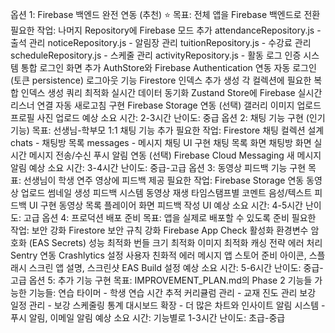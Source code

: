 옵션 1: Firebase 백엔드 완전 연동 (추천) ⭐
목표: 전체 앱을 Firebase 백엔드로 전환
필요한 작업:
나머지 Repository에 Firebase 모드 추가
attendanceRepository.js - 출석 관리
noticeRepository.js - 알림장 관리
tuitionRepository.js - 수강료 관리
scheduleRepository.js - 스케줄 관리
activityRepository.js - 활동 로그
인증 시스템 통합
로그인 화면 추가
AuthStore와 Firebase Authentication 연동
자동 로그인 (토큰 persistence)
로그아웃 기능
Firestore 인덱스 추가 생성
각 컬렉션에 필요한 복합 인덱스 생성
쿼리 최적화
실시간 데이터 동기화
Zustand Store에 Firebase 실시간 리스너 연결
자동 새로고침 구현
Firebase Storage 연동 (선택)
갤러리 이미지 업로드
프로필 사진 업로드
예상 소요 시간: 2-3시간 난이도: 중급
옵션 2: 채팅 기능 구현 (인기 기능)
목표: 선생님-학부모 1:1 채팅 기능 추가
필요한 작업:
Firestore 채팅 컬렉션 설계
chats - 채팅방 목록
messages - 메시지
채팅 UI 구현
채팅 목록 화면
채팅방 화면
실시간 메시지 전송/수신
푸시 알림 연동 (선택)
Firebase Cloud Messaging
새 메시지 알림
예상 소요 시간: 3-4시간 난이도: 중급-고급
옵션 3: 동영상 피드백 기능 구현
목표: 선생님이 학생 연주 영상에 피드백 제공
필요한 작업:
Firebase Storage 연동
동영상 업로드
썸네일 생성
피드백 시스템
동영상 재생
타임스탬프별 코멘트
음성/텍스트 피드백
UI 구현
동영상 목록
플레이어 화면
피드백 작성 UI
예상 소요 시간: 4-5시간 난이도: 고급
옵션 4: 프로덕션 배포 준비
목표: 앱을 실제로 배포할 수 있도록 준비
필요한 작업:
보안 강화
Firestore 보안 규칙 강화
Firebase App Check 활성화
환경변수 암호화 (EAS Secrets)
성능 최적화
번들 크기 최적화
이미지 최적화
캐싱 전략
에러 처리
Sentry 연동
Crashlytics 설정
사용자 친화적 에러 메시지
앱 스토어 준비
아이콘, 스플래시 스크린
앱 설명, 스크린샷
EAS Build 설정
예상 소요 시간: 5-6시간 난이도: 중급-고급
옵션 5: 추가 기능 구현
목표: IMPROVEMENT_PLAN.md의 Phase 2 기능들
가능한 기능들:
연습 타이머 - 학생 연습 시간 추적
커리큘럼 관리 - 교재 진도 관리
보강 일정 관리 - 보강 스케줄링
통계 대시보드 확장 - 더 많은 차트와 인사이트
알림 시스템 - 푸시 알림, 이메일 알림
예상 소요 시간: 기능별로 1-3시간 난이도: 초급-중급